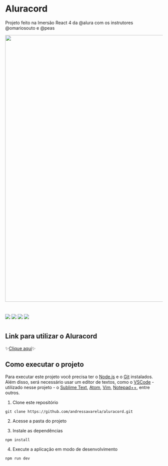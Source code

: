 # Aluracord

Projeto feito na Imersão React 4 da @alura com os instrutores @omariosouto e @peas

<img width="850px" src="./readme/aluracord-readme.gif"/>

#

<div style="display:inline-block">
<img src="https://img.shields.io/badge/javascript-%23323330.svg?style=for-the-badge&logo=javascript&logoColor=%23F7DF1E" target="_blank">
<img src="https://img.shields.io/badge/React-20232A?style=for-the-badge&logo=react&logoColor=61DAFB" target="_blank">
<img src="https://img.shields.io/badge/Next-black?style=for-the-badge&logo=next.js&logoColor=white" target="_blank">
<img src="https://img.shields.io/badge/Supabase-3ECF8E?style=for-the-badge&logo=supabase&logoColor=white" target="_blank">
</div>

#

## Link para utilizar o Aluracord
:sparkles:[Clique aqui](https://aluracord-andressa.vercel.app/):sparkles:

## Como executar o projeto

Para executar este projeto você precisa ter o [Node.js](https://nodejs.dev) e o [Git](https://git-scm.com) instalados. Além disso, será necessário usar um editor de textos, como o [VSCode](https://code.visualstudio.com) - utilizado nesse projeto - o [Sublime Text](https://www.sublimetext.com/), [Atom](https://atom.io/), [Vim](https://www.vim.org/), [Notepad++](https://notepad-plus-plus.org/), entre outros.

1. Clone este repositório

```
git clone https://github.com/andressavarela/aluracord.git
```

2. Acesse a pasta do projeto

3. Instale as dependências

```
npm install
```

4. Execute a aplicação em modo de desenvolvimento

```
npm run dev
```
